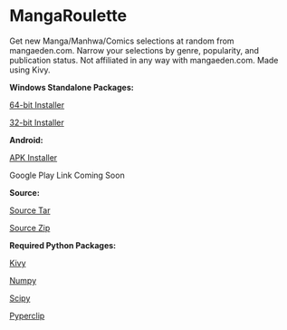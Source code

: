 # MangaRoulette

Get new Manga/Manhwa/Comics selections at random from mangaeden.com. Narrow your selections by genre, popularity, and publication status. Not affiliated in any way with mangaeden.com. Made using Kivy.

<b>Windows Standalone Packages:</b>

[64-bit Installer](https://github.com/zornrat/MangaRoulette/releases/download/Release/Install_MangaRoulette_x86_64.exe)

[32-bit Installer](https://github.com/zornrat/MangaRoulette/releases/download/Release/Install_MangaRoulette_x86.exe)

<b>Android:</b>

[APK Installer](https://github.com/zornrat/MangaRoulette/releases/download/Release/MangaRoulette-1.0.apk)

Google Play Link Coming Soon

<b>Source:</b>

[Source Tar](https://github.com/zornrat/MangaRoulette/archive/Release.tar.gz)

[Source Zip](https://github.com/zornrat/MangaRoulette/archive/Release.zip)


<b>Required Python Packages:</b>

[Kivy](https://kivy.org/docs/installation/installation.html)

[Numpy](https://docs.scipy.org/doc/numpy/user/install.html)

[Scipy](https://www.scipy.org/install.html)

[Pyperclip](https://github.com/asweigart/pyperclip)
